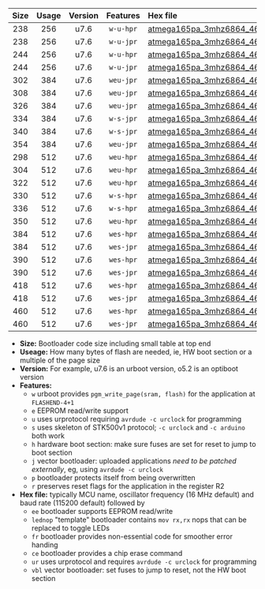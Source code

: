 |Size|Usage|Version|Features|Hex file|
|:-:|:-:|:-:|:-:|:--|
|238|256|u7.6|`w-u-hpr`|[atmega165pa_3mhz6864_460800bps_ur.hex](https://raw.githubusercontent.com/stefanrueger/urboot/main/atmega165pa_3mhz6864_460800bps_ur.hex)|
|238|256|u7.6|`w-u-jpr`|[atmega165pa_3mhz6864_460800bps_ur_vbl.hex](https://raw.githubusercontent.com/stefanrueger/urboot/main/atmega165pa_3mhz6864_460800bps_ur_vbl.hex)|
|244|256|u7.6|`w-u-hpr`|[atmega165pa_3mhz6864_460800bps_lednop_ur.hex](https://raw.githubusercontent.com/stefanrueger/urboot/main/atmega165pa_3mhz6864_460800bps_lednop_ur.hex)|
|244|256|u7.6|`w-u-jpr`|[atmega165pa_3mhz6864_460800bps_lednop_ur_vbl.hex](https://raw.githubusercontent.com/stefanrueger/urboot/main/atmega165pa_3mhz6864_460800bps_lednop_ur_vbl.hex)|
|302|384|u7.6|`weu-jpr`|[atmega165pa_3mhz6864_460800bps_ee_ur_vbl.hex](https://raw.githubusercontent.com/stefanrueger/urboot/main/atmega165pa_3mhz6864_460800bps_ee_ur_vbl.hex)|
|308|384|u7.6|`weu-jpr`|[atmega165pa_3mhz6864_460800bps_ee_lednop_ur_vbl.hex](https://raw.githubusercontent.com/stefanrueger/urboot/main/atmega165pa_3mhz6864_460800bps_ee_lednop_ur_vbl.hex)|
|326|384|u7.6|`weu-jpr`|[atmega165pa_3mhz6864_460800bps_ee_lednop_fr_ur_vbl.hex](https://raw.githubusercontent.com/stefanrueger/urboot/main/atmega165pa_3mhz6864_460800bps_ee_lednop_fr_ur_vbl.hex)|
|334|384|u7.6|`w-s-jpr`|[atmega165pa_3mhz6864_460800bps_vbl.hex](https://raw.githubusercontent.com/stefanrueger/urboot/main/atmega165pa_3mhz6864_460800bps_vbl.hex)|
|340|384|u7.6|`w-s-jpr`|[atmega165pa_3mhz6864_460800bps_lednop_vbl.hex](https://raw.githubusercontent.com/stefanrueger/urboot/main/atmega165pa_3mhz6864_460800bps_lednop_vbl.hex)|
|354|384|u7.6|`weu-jpr`|[atmega165pa_3mhz6864_460800bps_ee_lednop_fr_ce_ur_vbl.hex](https://raw.githubusercontent.com/stefanrueger/urboot/main/atmega165pa_3mhz6864_460800bps_ee_lednop_fr_ce_ur_vbl.hex)|
|298|512|u7.6|`weu-hpr`|[atmega165pa_3mhz6864_460800bps_ee_ur.hex](https://raw.githubusercontent.com/stefanrueger/urboot/main/atmega165pa_3mhz6864_460800bps_ee_ur.hex)|
|304|512|u7.6|`weu-hpr`|[atmega165pa_3mhz6864_460800bps_ee_lednop_ur.hex](https://raw.githubusercontent.com/stefanrueger/urboot/main/atmega165pa_3mhz6864_460800bps_ee_lednop_ur.hex)|
|322|512|u7.6|`weu-hpr`|[atmega165pa_3mhz6864_460800bps_ee_lednop_fr_ur.hex](https://raw.githubusercontent.com/stefanrueger/urboot/main/atmega165pa_3mhz6864_460800bps_ee_lednop_fr_ur.hex)|
|330|512|u7.6|`w-s-hpr`|[atmega165pa_3mhz6864_460800bps.hex](https://raw.githubusercontent.com/stefanrueger/urboot/main/atmega165pa_3mhz6864_460800bps.hex)|
|336|512|u7.6|`w-s-hpr`|[atmega165pa_3mhz6864_460800bps_lednop.hex](https://raw.githubusercontent.com/stefanrueger/urboot/main/atmega165pa_3mhz6864_460800bps_lednop.hex)|
|350|512|u7.6|`weu-hpr`|[atmega165pa_3mhz6864_460800bps_ee_lednop_fr_ce_ur.hex](https://raw.githubusercontent.com/stefanrueger/urboot/main/atmega165pa_3mhz6864_460800bps_ee_lednop_fr_ce_ur.hex)|
|384|512|u7.6|`wes-hpr`|[atmega165pa_3mhz6864_460800bps_ee.hex](https://raw.githubusercontent.com/stefanrueger/urboot/main/atmega165pa_3mhz6864_460800bps_ee.hex)|
|384|512|u7.6|`wes-jpr`|[atmega165pa_3mhz6864_460800bps_ee_vbl.hex](https://raw.githubusercontent.com/stefanrueger/urboot/main/atmega165pa_3mhz6864_460800bps_ee_vbl.hex)|
|390|512|u7.6|`wes-hpr`|[atmega165pa_3mhz6864_460800bps_ee_lednop.hex](https://raw.githubusercontent.com/stefanrueger/urboot/main/atmega165pa_3mhz6864_460800bps_ee_lednop.hex)|
|390|512|u7.6|`wes-jpr`|[atmega165pa_3mhz6864_460800bps_ee_lednop_vbl.hex](https://raw.githubusercontent.com/stefanrueger/urboot/main/atmega165pa_3mhz6864_460800bps_ee_lednop_vbl.hex)|
|418|512|u7.6|`wes-hpr`|[atmega165pa_3mhz6864_460800bps_ee_lednop_fr.hex](https://raw.githubusercontent.com/stefanrueger/urboot/main/atmega165pa_3mhz6864_460800bps_ee_lednop_fr.hex)|
|418|512|u7.6|`wes-jpr`|[atmega165pa_3mhz6864_460800bps_ee_lednop_fr_vbl.hex](https://raw.githubusercontent.com/stefanrueger/urboot/main/atmega165pa_3mhz6864_460800bps_ee_lednop_fr_vbl.hex)|
|460|512|u7.6|`wes-hpr`|[atmega165pa_3mhz6864_460800bps_ee_lednop_fr_ce.hex](https://raw.githubusercontent.com/stefanrueger/urboot/main/atmega165pa_3mhz6864_460800bps_ee_lednop_fr_ce.hex)|
|460|512|u7.6|`wes-jpr`|[atmega165pa_3mhz6864_460800bps_ee_lednop_fr_ce_vbl.hex](https://raw.githubusercontent.com/stefanrueger/urboot/main/atmega165pa_3mhz6864_460800bps_ee_lednop_fr_ce_vbl.hex)|

- **Size:** Bootloader code size including small table at top end
- **Useage:** How many bytes of flash are needed, ie, HW boot section or a multiple of the page size
- **Version:** For example, u7.6 is an urboot version, o5.2 is an optiboot version
- **Features:**
  + `w` urboot provides `pgm_write_page(sram, flash)` for the application at `FLASHEND-4+1`
  + `e` EEPROM read/write support
  + `u` uses urprotocol requiring `avrdude -c urclock` for programming
  + `s` uses skeleton of STK500v1 protocol; `-c urclock` and `-c arduino` both work
  + `h` hardware boot section: make sure fuses are set for reset to jump to boot section
  + `j` vector bootloader: uploaded applications *need to be patched externally*, eg, using `avrdude -c urclock`
  + `p` bootloader protects itself from being overwritten
  + `r` preserves reset flags for the application in the register R2
- **Hex file:** typically MCU name, oscillator frequency (16 MHz default) and baud rate (115200 default) followed by
  + `ee` bootloader supports EEPROM read/write
  + `lednop` "template" bootloader contains `mov rx,rx` nops that can be replaced to toggle LEDs
  + `fr` bootloader provides non-essential code for smoother error handing
  + `ce` bootloader provides a chip erase command
  + `ur` uses urprotocol and requires `avrdude -c urclock` for programming
  + `vbl` vector bootloader: set fuses to jump to reset, not the HW boot section
